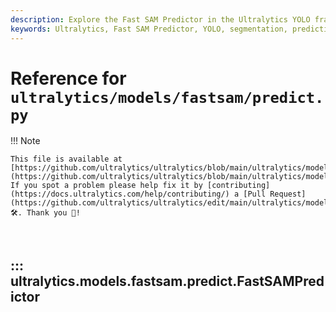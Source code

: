 ```yaml
---
description: Explore the Fast SAM Predictor in the Ultralytics YOLO framework. Learn about its segmentation prediction tasks, configuration, and post-processing steps.
keywords: Ultralytics, Fast SAM Predictor, YOLO, segmentation, prediction, AI model, non-max suppression, mask prediction, tutorial
---
```


# Reference for `ultralytics/models/fastsam/predict.py`

!!! Note

    This file is available at [https://github.com/ultralytics/ultralytics/blob/main/ultralytics/models/fastsam/predict.py](https://github.com/ultralytics/ultralytics/blob/main/ultralytics/models/fastsam/predict.py). If you spot a problem please help fix it by [contributing](https://docs.ultralytics.com/help/contributing/) a [Pull Request](https://github.com/ultralytics/ultralytics/edit/main/ultralytics/models/fastsam/predict.py) 🛠️. Thank you 🙏!

<br>

## ::: ultralytics.models.fastsam.predict.FastSAMPredictor

<br><br>
